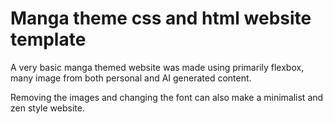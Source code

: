 # Manga theme css and html website template

A very basic manga themed website was made using primarily flexbox, many image from both personal and AI generated content.

Removing the images and changing the font can also make a minimalist and zen style website. 
